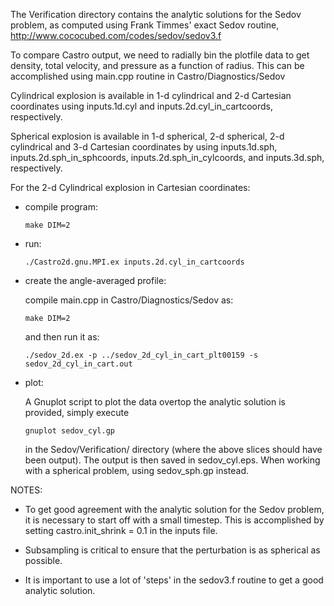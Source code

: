 The Verification directory contains the analytic solutions for the
Sedov problem, as computed using Frank Timmes' exact Sedov routine,
http://www.cococubed.com/codes/sedov/sedov3.f

To compare Castro output, we need to radially bin the plotfile data to
get density, total velocity, and pressure as a function of radius.
This can be accomplished using main.cpp routine in
Castro/Diagnostics/Sedov

Cylindrical explosion is available in 1-d cylindrical and
2-d Cartesian coordinates using inputs.1d.cyl and inputs.2d.cyl_in_cartcoords,
respectively.

Spherical explosion is available in 1-d spherical, 2-d spherical,
2-d cylindrical and 3-d Cartesian coordinates by using inputs.1d.sph,
inputs.2d.sph_in_sphcoords, inputs.2d.sph_in_cylcoords, and inputs.3d.sph,
respectively.

For the 2-d Cylindrical explosion in Cartesian coordinates:
  * compile program:
    ```
    make DIM=2
    ```
  * run:
    ```
    ./Castro2d.gnu.MPI.ex inputs.2d.cyl_in_cartcoords
    ```

  * create the angle-averaged profile:

    compile main.cpp in Castro/Diagnostics/Sedov as:
    ```
    make DIM=2
    ```
    and then run it as:
    ```
    ./sedov_2d.ex -p ../sedov_2d_cyl_in_cart_plt00159 -s sedov_2d_cyl_in_cart.out
    ```

  * plot:

    A Gnuplot script to plot the data overtop the analytic solution is
    provided, simply execute
    ```
    gnuplot sedov_cyl.gp
    ```
    in the Sedov/Verification/ directory (where the above slices should have been
    output). The output is then saved in sedov_cyl.eps.
    When working with a spherical problem, using sedov_sph.gp instead.


NOTES:

  * To get good agreement with the analytic solution for the Sedov
    problem, it is necessary to start off with a small timestep.  This
    is accomplished by setting castro.init_shrink = 0.1 in the inputs
    file.

  * Subsampling is critical to ensure that the perturbation is as
    spherical as possible.

  * It is important to use a lot of 'steps' in the sedov3.f routine to
    get a good analytic solution.
